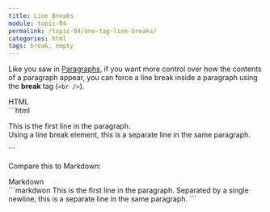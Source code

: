 ```yaml
---
title: Line Breaks
module: topic-04
permalink: /topic-04/one-tag-line-breaks/
categories: html
tags: break, empty
---
```


<div class="divider-heading"></div>

Like you saw in [Paragraphs](../two-tags-paragraphs), if you want more control over how the contents of a paragraph appear, you can force a line break inside a paragraph using the **break** tag (`<br />`).


<div class="code-heading">
  <span class="html">HTML</span>
</div>
```html
<p>This is the first line in the paragraph.
<br />
Using a line break element, this is a separate line in the same paragraph.</p>
```

Compare this to Markdown:


<div class="code-heading">
  <span class="md">Markdown</span>
</div>
```markdwon
This is the first line in the paragraph.
Separated by a single newline, this is a separate line in the same paragraph.
```


<div class="external-embed">
  <p data-height="600" data-theme-id="30567" data-slug-hash="qXwEbW" data-default-tab="html,result" data-user="Media-Ed-Online" data-pen-title="HTML Paragraphs and Line Breaks" class="codepen"></p>
</div>
